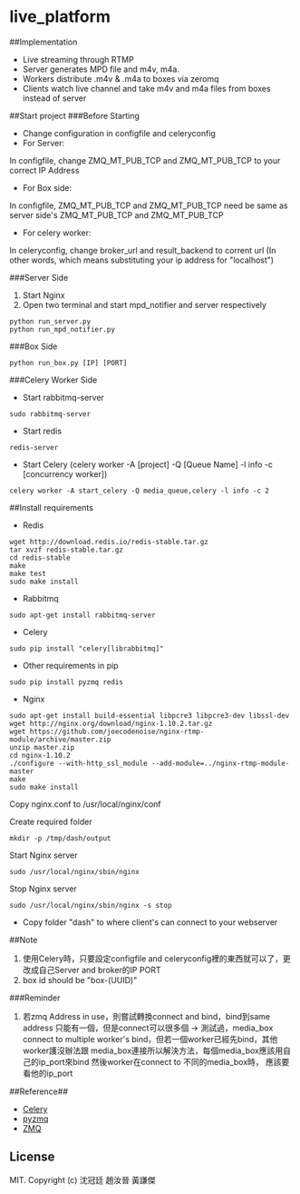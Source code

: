 # live_platform

##Implementation
- Live streaming through RTMP 
- Server generates MPD file and m4v, m4a.
- Workers distribute .m4v & .m4a to boxes via zeromq
- Clients watch live channel and take m4v and m4a files from boxes instead of server

##Start project
###Before Starting
- Change configuration in configfile and celeryconfig
- For Server: 

In configfile, change ZMQ_MT_PUB_TCP and ZMQ_MT_PUB_TCP to your correct IP Address
- For Box side:

In configfile, ZMQ_MT_PUB_TCP and ZMQ_MT_PUB_TCP need be same as server side's ZMQ_MT_PUB_TCP and ZMQ_MT_PUB_TCP
- For celery worker:

In celeryconfig, change broker_url and result_backend to corrent url (In other words, which means substituting your ip address for "localhost")

###Server Side
1. Start Nginx
2. Open two terminal and start mpd_notifier and server respectively

```
python run_server.py
python run_mpd_notifier.py
```

###Box Side
```
python run_box.py [IP] [PORT]
```
###Celery Worker Side
- Start rabbitmq-server

```
sudo rabbitmq-server
```

- Start redis

```
redis-server
```

- Start Celery (celery worker -A [project] -Q [Queue Name] -l info -c [concurrency worker])
 
```
celery worker -A start_celery -Q media_queue,celery -l info -c 2
```

##Install requirements
- Redis
```
wget http://download.redis.io/redis-stable.tar.gz
tar xvzf redis-stable.tar.gz
cd redis-stable
make
make test
sudo make install
```

- Rabbitmq
```
sudo apt-get install rabbitmq-server
```

- Celery
```
sudo pip install "celery[librabbitmq]"
```

- Other requirements in pip
```
sudo pip install pyzmq redis
```

- Nginx
```
sudo apt-get install build-essential libpcre3 libpcre3-dev libssl-dev
wget http://nginx.org/download/nginx-1.10.2.tar.gz
wget https://github.com/joecodenoise/nginx-rtmp-module/archive/master.zip
unzip master.zip
cd nginx-1.10.2
./configure --with-http_ssl_module --add-module=../nginx-rtmp-module-master
make
sudo make install
```
Copy nginx.conf to /usr/local/nginx/conf

Create required folder
```
mkdir -p /tmp/dash/output
```
Start Nginx server
```
sudo /usr/local/nginx/sbin/nginx
```
Stop Nginx server
```
sudo /usr/local/nginx/sbin/nginx -s stop
```

- Copy folder "dash" to where client's can connect to your webserver

##Note
1. 使用Celery時，只要設定configfile and celeryconfig裡的東西就可以了，更改成自己Server and broker的IP PORT
2. box id should be "box-(UUID)"

###Reminder
1. 若zmq Address in use，則嘗試轉換connect and bind，bind到same address 只能有一個，但是connect可以很多個
->  測試過，media_box connect to multiple worker's bind，但若一個worker已經先bind，其他worker護沒辦法跟
media_box連接所以解決方法，每個media_box應該用自己的ip_port來bind 然後worker在connect to 不同的media_box時，
應該要看他的ip_port

##Reference##
 * [Celery](http://docs.celeryproject.org/en/latest/index.html)
 * [pyzmq](https://pyzmq.readthedocs.io/en/latest/)
 * [ZMQ](http://zguide.zeromq.org/page:all)
 
## License
MIT. Copyright (c) 沈冠廷 趙汝晉 黃謙傑
 
